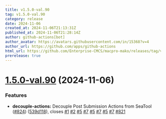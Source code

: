 ```yaml
---
title: v1.5.0-val.90
tag: v1.5.0-val.90
category: release
date: 2024-11-06
created_at: 2024-11-06T21:13:31Z
published_at: 2024-11-06T21:28:14Z
author: github-actions[bot]
author_avatar: https://avatars.githubusercontent.com/in/15368?v=4
author_url: https://github.com/apps/github-actions
html_url: https://github.com/Enterprise-CMCS/macpro-mako/releases/tag/v1.5.0-val.90
prerelease: true
---
```


# [1.5.0-val.90](https://github.com/Enterprise-CMCS/macpro-mako/compare/v1.5.0-val.89...v1.5.0-val.90) (2024-11-06)


### Features

* **decouple-actions:** Decouple Post Submission Actions from SeaTool ([#824](https://github.com/Enterprise-CMCS/macpro-mako/issues/824)) ([539d118](https://github.com/Enterprise-CMCS/macpro-mako/commit/539d1185b784576ea546151eb5667ff665e89c22)), closes [#1](https://github.com/Enterprise-CMCS/macpro-mako/issues/1) [#2](https://github.com/Enterprise-CMCS/macpro-mako/issues/2) [#5](https://github.com/Enterprise-CMCS/macpro-mako/issues/5) [#7](https://github.com/Enterprise-CMCS/macpro-mako/issues/7) [#5](https://github.com/Enterprise-CMCS/macpro-mako/issues/5) [#7](https://github.com/Enterprise-CMCS/macpro-mako/issues/7) [#5](https://github.com/Enterprise-CMCS/macpro-mako/issues/5) [#7](https://github.com/Enterprise-CMCS/macpro-mako/issues/7) [#821](https://github.com/Enterprise-CMCS/macpro-mako/issues/821)





